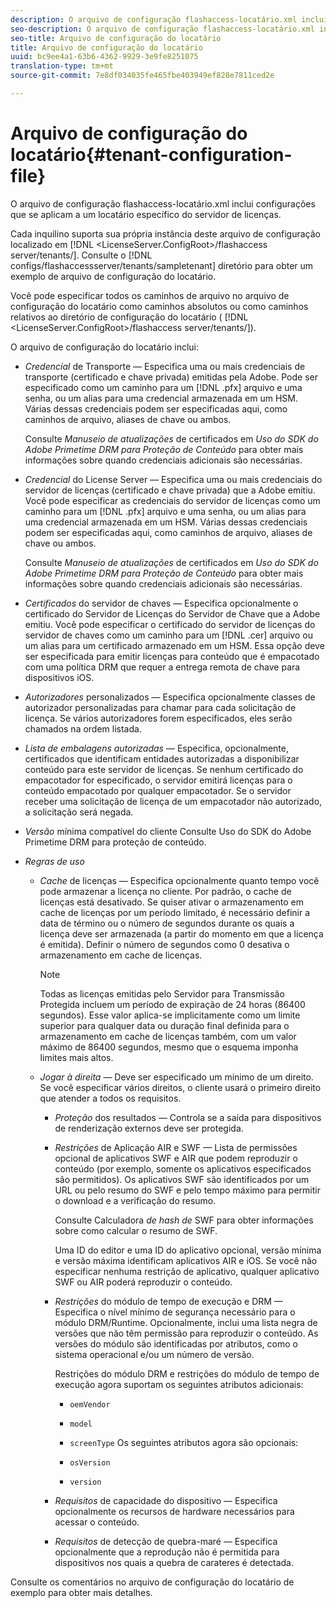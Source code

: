 ```yaml
---
description: O arquivo de configuração flashaccess-locatário.xml inclui configurações que se aplicam a um locatário específico do servidor de licenças.
seo-description: O arquivo de configuração flashaccess-locatário.xml inclui configurações que se aplicam a um locatário específico do servidor de licenças.
seo-title: Arquivo de configuração do locatário
title: Arquivo de configuração do locatário
uuid: bc9ee4a1-63b6-4362-9929-3e9fe8251075
translation-type: tm+mt
source-git-commit: 7e8df034035fe465fbe403949ef828e7811ced2e

---
```



# Arquivo de configuração do locatário{#tenant-configuration-file}

O arquivo de configuração flashaccess-locatário.xml inclui configurações que se aplicam a um locatário específico do servidor de licenças.

Cada inquilino suporta sua própria instância deste arquivo de configuração localizado em [!DNL &lt;LicenseServer.ConfigRoot>/flashaccess server/tenants/<tenantname>]. Consulte o [!DNL configs/flashaccessserver/tenants/sampletenant] diretório para obter um exemplo de arquivo de configuração do locatário.

Você pode especificar todos os caminhos de arquivo no arquivo de configuração do locatário como caminhos absolutos ou como caminhos relativos ao diretório de configuração do locatário ( [!DNL &lt;LicenseServer.ConfigRoot>/flashaccess server/tenants/<tenantname>]).

O arquivo de configuração do locatário inclui:

* *Credencial* de Transporte — Especifica uma ou mais credenciais de transporte (certificado e chave privada) emitidas pela Adobe. Pode ser especificado como um caminho para um [!DNL .pfx] arquivo e uma senha, ou um alias para uma credencial armazenada em um HSM. Várias dessas credenciais podem ser especificadas aqui, como caminhos de arquivo, aliases de chave ou ambos.

   Consulte *Manuseio de atualizações* de certificados em *Uso do SDK do Adobe Primetime DRM para Proteção de Conteúdo* para obter mais informações sobre quando credenciais adicionais são necessárias.

* *Credencial* do License Server — Especifica uma ou mais credenciais do servidor de licenças (certificado e chave privada) que a Adobe emitiu. Você pode especificar as credenciais do servidor de licenças como um caminho para um [!DNL .pfx] arquivo e uma senha, ou um alias para uma credencial armazenada em um HSM. Várias dessas credenciais podem ser especificadas aqui, como caminhos de arquivo, aliases de chave ou ambos.

   Consulte *Manuseio de atualizações* de certificados em *Uso do SDK do Adobe Primetime DRM para Proteção de Conteúdo* para obter mais informações sobre quando credenciais adicionais são necessárias.

* *Certificados* do servidor de chaves — Especifica opcionalmente o certificado do Servidor de Licenças do Servidor de Chave que a Adobe emitiu. Você pode especificar o certificado do servidor de licenças do servidor de chaves como um caminho para um [!DNL .cer] arquivo ou um alias para um certificado armazenado em um HSM. Essa opção deve ser especificada para emitir licenças para conteúdo que é empacotado com uma política DRM que requer a entrega remota de chave para dispositivos iOS.

* *Autorizadores* personalizados — Especifica opcionalmente classes de autorizador personalizadas para chamar para cada solicitação de licença. Se vários autorizadores forem especificados, eles serão chamados na ordem listada.
* *Lista de embalagens autorizadas* — Especifica, opcionalmente, certificados que identificam entidades autorizadas a disponibilizar conteúdo para este servidor de licenças. Se nenhum certificado do empacotador for especificado, o servidor emitirá licenças para o conteúdo empacotado por qualquer empacotador. Se o servidor receber uma solicitação de licença de um empacotador não autorizado, a solicitação será negada.
* *Versão* mínima compatível do cliente Consulte Uso do SDK do Adobe Primetime DRM para proteção de conteúdo.

* *Regras de uso*

   * *Cache* de licenças — Especifica opcionalmente quanto tempo você pode armazenar a licença no cliente. Por padrão, o cache de licenças está desativado. Se quiser ativar o armazenamento em cache de licenças por um período limitado, é necessário definir a data de término ou o número de segundos durante os quais a licença deve ser armazenada (a partir do momento em que a licença é emitida). Definir o número de segundos como 0 desativa o armazenamento em cache de licenças.

      >[!NOTE]
      >
      >Todas as licenças emitidas pelo Servidor para Transmissão Protegida incluem um período de expiração de 24 horas (86400 segundos). Esse valor aplica-se implicitamente como um limite superior para qualquer data ou duração final definida para o armazenamento em cache de licenças também, com um valor máximo de 86400 segundos, mesmo que o esquema imponha limites mais altos.

   * *Jogar à direita* — Deve ser especificado um mínimo de um direito. Se você especificar vários direitos, o cliente usará o primeiro direito que atender a todos os requisitos.

      * *Proteção* dos resultados — Controla se a saída para dispositivos de renderização externos deve ser protegida.
      * *Restrições* de Aplicação AIR e SWF — Lista de permissões opcional de aplicativos SWF e AIR que podem reproduzir o conteúdo (por exemplo, somente os aplicativos especificados são permitidos). Os aplicativos SWF são identificados por um URL ou pelo resumo do SWF e pelo tempo máximo para permitir o download e a verificação do resumo.

         Consulte Calculadora *de hash de* SWF para obter informações sobre como calcular o resumo de SWF.

         Uma ID do editor e uma ID do aplicativo opcional, versão mínima e versão máxima identificam aplicativos AIR e iOS. Se você não especificar nenhuma restrição de aplicativo, qualquer aplicativo SWF ou AIR poderá reproduzir o conteúdo.

      * *Restrições* do módulo de tempo de execução e DRM — Especifica o nível mínimo de segurança necessário para o módulo DRM/Runtime. Opcionalmente, inclui uma lista negra de versões que não têm permissão para reproduzir o conteúdo. As versões do módulo são identificadas por atributos, como o sistema operacional e/ou um número de versão.

         Restrições do módulo DRM e restrições do módulo de tempo de execução agora suportam os seguintes atributos adicionais:

         * `oemVendor`
         * `model`
         * `screenType`
         Os seguintes atributos agora são opcionais:

         * `osVersion`
         * `version`
      * *Requisitos* de capacidade do dispositivo — Especifica opcionalmente os recursos de hardware necessários para acessar o conteúdo.
      * *Requisitos* de detecção de quebra-maré — Especifica opcionalmente que a reprodução não é permitida para dispositivos nos quais a quebra de carateres é detectada.



Consulte os comentários no arquivo de configuração do locatário de exemplo para obter mais detalhes.

